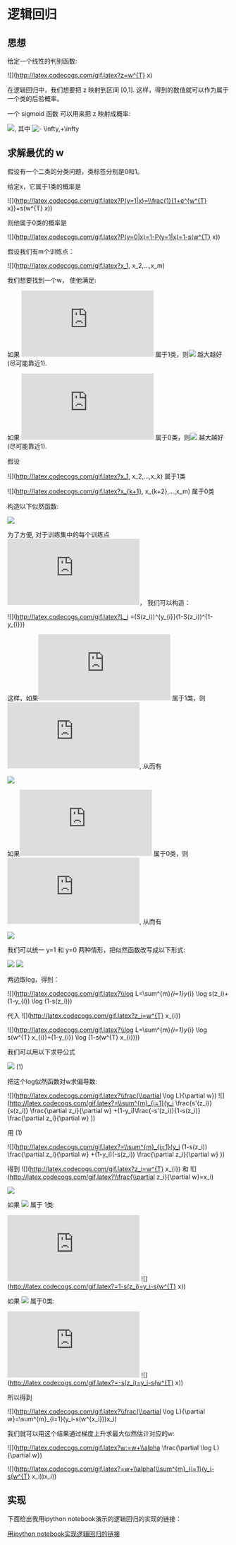 # 逻辑回归
## 思想

给定一个线性的判别函数:

![](http://latex.codecogs.com/gif.latex?z=w^{T} x)

在逻辑回归中，我们想要把 z 映射到区间 [0,1]. 这样，得到的数值就可以作为属于一个类的后验概率。

一个 sigmoid 函数 可以用来把 z 映射成概率:

![](http://latex.codecogs.com/gif.latex?s(z)=\\frac{1}{1+e^{z}}), 其中 ![](http://latex.codecogs.com/gif.latex?z\\in (- \\infty,+\\infty))

## 求解最优的 w

假设有一个二类的分类问题，类标签分别是0和1。

给定x，它属于1类的概率是

![](http://latex.codecogs.com/gif.latex?P(y=1|x)=\\frac{1}{1+e^{w^{T} x}}=s(w^{T} x))

则他属于0类的概率是

![](http://latex.codecogs.com/gif.latex?P(y=0|x)=1-P(y=1|x)=1-s(w^{T} x))

假设我们有m个训练点：

![](http://latex.codecogs.com/gif.latex?x_1, x_2,...,x_m)

我们想要找到一个w， 使他满足:

如果 ![](http://latex.codecogs.com/gif.latex?x_i) 属于1类，则![](http://latex.codecogs.com/gif.latex?P(y=1|x)) 越大越好(尽可能靠近1).

如果 ![](http://latex.codecogs.com/gif.latex?x_i) 属于0类，则![](http://latex.codecogs.com/gif.latex?P(y=0|x)) 越大越好 (尽可能靠近1).

假设

![](http://latex.codecogs.com/gif.latex?x_1, x_2,...,x_k) 属于1类

![](http://latex.codecogs.com/gif.latex?x_{k+1}, x_{k+2},...,x_m) 属于0类

构造以下似然函数:

![](http://latex.codecogs.com/gif.latex?L=\\prod_{l=1}^{k}P(y=1|x_{l})\\prod_{l=k+1}^{m}P(y=0|x_{l}))

为了方便, 对于训练集中的每个训练点 ![](http://latex.codecogs.com/gif.latex?x_i)， 我们可以构造： 

![](http://latex.codecogs.com/gif.latex?L_i =(S(z_i))^{y_{i}}(1-S(z_i))^{1-y_{i}})

这样，如果![](http://latex.codecogs.com/gif.latex?x_i) 属于1类，则![](http://latex.codecogs.com/gif.latex?y_i=1), 从而有

![](http://latex.codecogs.com/gif.latex?L_i=s(z_i)=P(y=1|x_i))

如果![](http://latex.codecogs.com/gif.latex?x_i) 属于0类，则 ![](http://latex.codecogs.com/gif.latex?y_i=0), 从而有

![](http://latex.codecogs.com/gif.latex?L_i=1-s(z_i)=P(y=0|x_i))

我们可以统一 y=1 和 y=0 两种情形，把似然函数改写成以下形式:

![](http://latex.codecogs.com/gif.latex?L=\\prod^{m}_{i=1}P(y=1|x_i)^{y_{i}}(1-P(y=1|x_{i}))^{1-y_{i}})
![](http://latex.codecogs.com/gif.latex?=\\prod^{m}_{i=1}s(z_i)^{y_{i}}(1-s(z_{i}))^{1-y_{i}})

两边取log，得到：

![](http://latex.codecogs.com/gif.latex?\\log L=\\sum^{m}_{i=1}y_{i} \\log s(z_i)+(1-y_{i}) \\log (1-s(z_i)))

代入 ![](http://latex.codecogs.com/gif.latex?z_i=w^{T} x_{i})

![](http://latex.codecogs.com/gif.latex?\\log L=\\sum^{m}_{i=1}y_{i} \\log s(w^{T} x_{i})+(1-y_{i}) \\log (1-s(w^{T} x_{i})))

我们可以用以下求导公式

![](http://latex.codecogs.com/gif.latex?s'(z)=\\frac{d(\\frac{1}{1+e^{-z}})}{dz}=s(z)(1-s(z)))       (1)

把这个log似然函数对w求偏导数:

![](http://latex.codecogs.com/gif.latex?\\frac{\\partial \\log L}{\\partial w})
![](http://latex.codecogs.com/gif.latex?=\\sum^{m}_{i=1}(y_i \\frac{s'(z_i)}{s(z_i)} \\frac{\\partial z_i}{\\partial w} +(1-y_i)\\frac{-s'(z_i)}{1-s(z_i)} \\frac{\\partial z_i}{\\partial w} ))

用 (1)

![](http://latex.codecogs.com/gif.latex?=\\sum^{m}_{i=1}(y_i (1-s(z_i)) \\frac{\\partial z_i}{\\partial w} +(1-y_i)(-s(z_i)) \\frac{\\partial z_i}{\\partial w} ))

得到 ![](http://latex.codecogs.com/gif.latex?z_i=w^{T} x_{i}) 和 ![](http://latex.codecogs.com/gif.latex?\\frac{\\partial z_i}{\\partial w}=x_i)

![](http://latex.codecogs.com/gif.latex?=\\sum^{m}_{i=1}(y_i(1-s(z_i))-(1-y_i)s(z_i))x_i)

如果 ![](http://latex.codecogs.com/gif.latex?x_{i}) 属于 1类:

![](http://latex.codecogs.com/gif.latex?y_i(1-s(z_i))-(1-y_i)s(z_i))
![](http://latex.codecogs.com/gif.latex?=1-s(z_i)=y_i-s(w^{T} x))

如果 ![](http://latex.codecogs.com/gif.latex?x_{i}) 属于0类:

![](http://latex.codecogs.com/gif.latex?y_i(1-s(z_i))-(1-y_i)s(z_i))
![](http://latex.codecogs.com/gif.latex?=-s(z_i)=y_i-s(w^{T} x))

所以得到

![](http://latex.codecogs.com/gif.latex?\\frac{\\partial \\log L}{\\partial w}=\\sum^{m}_{i=1}(y_i-s(w^{x_i}))x_i)


我们就可以用这个结果通过梯度上升求最大似然估计对应的w:

![](http://latex.codecogs.com/gif.latex?w:=w+\\alpha \\frac{\\partial \\log L}{\\partial w})

![](http://latex.codecogs.com/gif.latex?=w+\\alpha(\\sum^{m}_{i=1}(y_i-s(w^{T} x_i))x_i)) 


## 实现

下面给出我用ipython notebook演示的逻辑回归的实现的链接：

[用ipython notebook实现逻辑回归的链接](http://nbviewer.jupyter.org/github/HongHuangNeu/Machine-Learning-Notes/blob/try/LogisticRegression/LogisticRegressionCN.ipynb)
